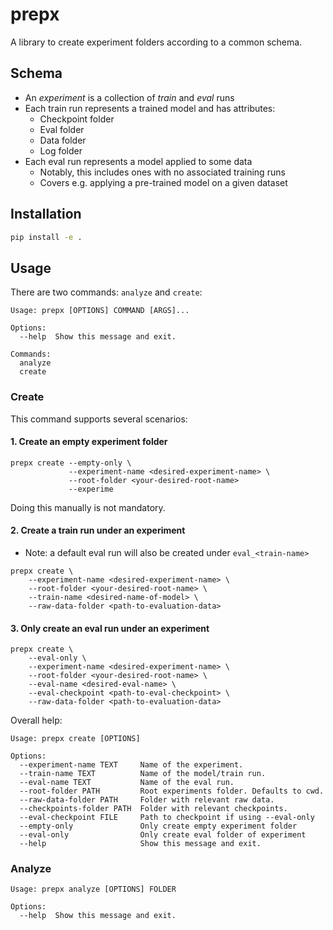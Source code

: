 # prepx

A library to create experiment folders according to a common schema.

## Schema
- An  *experiment* is a collection of *train* and *eval* runs
- Each train run represents a trained model and has attributes:
    - Checkpoint folder
    - Eval folder
    - Data folder
    - Log folder
- Each eval run represents a model applied to some data
    - Notably, this includes ones with no associated training runs
    - Covers e.g. applying a pre-trained model on a given dataset

## Installation
```bash
pip install -e .
```

## Usage

There are two commands: `analyze` and `create`:

```
Usage: prepx [OPTIONS] COMMAND [ARGS]...

Options:
  --help  Show this message and exit.

Commands:
  analyze
  create
```

### Create

This command supports several scenarios:

#### 1. Create an empty experiment folder

```
prepx create --empty-only \
             --experiment-name <desired-experiment-name> \
             --root-folder <your-desired-root-name>
             --experime
```

Doing this manually is not mandatory.

#### 2. Create a train run under an experiment

- Note: a default eval run will also be created under `eval_<train-name>`

```
prepx create \
    --experiment-name <desired-experiment-name> \
    --root-folder <your-desired-root-name> \
    --train-name <desired-name-of-model> \
    --raw-data-folder <path-to-evaluation-data>
```

#### 3. Only create an eval run under an experiment

```
prepx create \
    --eval-only \
    --experiment-name <desired-experiment-name> \
    --root-folder <your-desired-root-name> \
    --eval-name <desired-eval-name> \
    --eval-checkpoint <path-to-eval-checkpoint> \
    --raw-data-folder <path-to-evaluation-data>
```

Overall help:

```
Usage: prepx create [OPTIONS]

Options:
  --experiment-name TEXT     Name of the experiment.
  --train-name TEXT          Name of the model/train run.
  --eval-name TEXT           Name of the eval run.
  --root-folder PATH         Root experiments folder. Defaults to cwd.
  --raw-data-folder PATH     Folder with relevant raw data.
  --checkpoints-folder PATH  Folder with relevant checkpoints.
  --eval-checkpoint FILE     Path to checkpoint if using --eval-only
  --empty-only               Only create empty experiment folder
  --eval-only                Only create eval folder of experiment
  --help                     Show this message and exit.
```

### Analyze
```
Usage: prepx analyze [OPTIONS] FOLDER

Options:
  --help  Show this message and exit.
```

